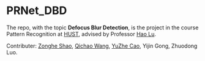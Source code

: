 # PRNet_DBD

The repo, with the topic **Defocus Blur Detection**, is the project in the course Pattern Recognition at [HUST](https://english.hust.edu.cn/), advised by Professor [Hao Lu](https://sites.google.com/site/poppinace/).

Contributer: [Zonghe Shao](https://github.com/zhshao17), [Qichao Wang](https://github.com/solomonWQC), [YuZhe Cao](https://github.com/yuzheCao423), Yijin Gong, Zhuodong Luo.



